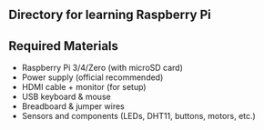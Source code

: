 ## Directory for learning Raspberry Pi
## Required Materials

- Raspberry Pi 3/4/Zero (with microSD card)
- Power supply (official recommended)
- HDMI cable + monitor (for setup)
- USB keyboard & mouse
- Breadboard & jumper wires
- Sensors and components (LEDs, DHT11, buttons, motors, etc.)
